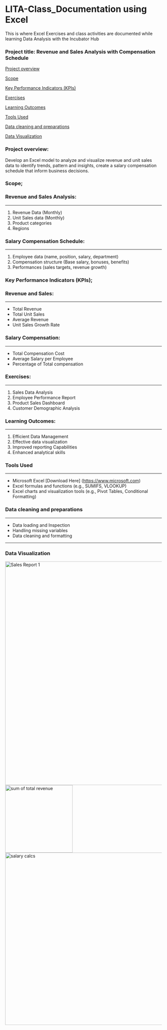 # LITA-Class_Documentation using Excel

This is where Excel Exercises and class activities are documented while learning Data Analysis with the Incubator Hub


### Project title: Revenue and Sales Analysis with Compensation Schedule
[Project overview](#project-overview)

[Scope](#scope)

[Key Performance Indicators (KPIs)](#key-performance-indicators-(kpis))

[Exercises](#exercise)

[Learning Outcomes](#learning-outcomes)

[Tools Used](#tools-used)

[Data cleaning and preparations](#data-cleaning-and-preparations)

[Data Visualization](#data-visualization)

### Project overview:
Develop an Excel model to analyze and visualize revenue and unit sales data to identify trends, pattern and insights, create a salary compensation schedule that inform business decisions.


### Scope;

### Revenue and Sales Analysis:
---
1. Revenue Data (Monthly)
2. Unit Sales data (Monthly)
3. Product categories
4. Regions

### Salary Compensation Schedule:
---
1. Employee data (name, position, salary, department)
2. Compensation structure (Base salary, bonuses, benefits)
3. Performances (sales targets, revenue growth)

### Key Performance Indicators (KPIs);

### Revenue and Sales:
---
- Total Revenue
- Total Unit Sales
- Average Revenue
- Unit Sales Growth Rate

### Salary Compensation:
---
- Total Compensation Cost
- Average Salary per Employee
- Percentage of Total compensation 

### Exercises:
---
1. Sales Data Analysis
2. Employee Performance Report
3. Product Sales Dashboard
4. Customer Demographic Analysis

### Learning Outcomes:
---
1. Efficient Data Management
2. Effective data visualization
3. Improved reporting Capabilities
4. Enhanced analytical skills

### Tools Used
---
- Microsoft Excel [Download Here] (https://www.microsoft.com)
- Excel formulas and functions (e.g., SUMIFS, VLOOKUP)
- Excel charts and visualization tools (e.g., Pivot Tables, Conditional Formatting)

### Data cleaning and preparations
---
- Data loading and Inspection
- Handling missing variables
- Data cleaning and formatting

---
### Data Visualization
<img width="719" alt="Sales Report 1" src="https://github.com/user-attachments/assets/81ab3983-3a8d-4540-8fc1-a72c9f920daa">

<img width="217" alt="sum of  total revenue" src="https://github.com/user-attachments/assets/8c0f3592-f0e7-4535-94af-9676a88030fd">

<img width="554" alt="salary calcs" src="https://github.com/user-attachments/assets/b1270089-9ec6-42e5-a685-884bebf66eb7">



